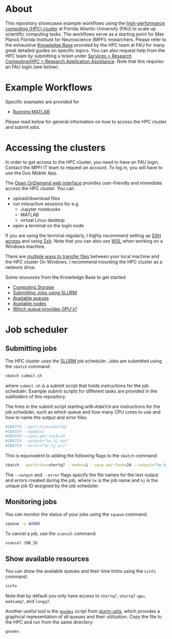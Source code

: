 # About
This repository showcases example workflows using the
[high-performance computing (HPC) cluster](https://hpc.fau.edu) at
Florida Atlantic University (FAU) to scale up scientific computing tasks.
The workflows serve as a starting point for
Max Planck Florida Institute for Neuroscience (MPFI) researchers.
Please refer to the exhaustive
[Knowledge Base](https://helpdesk.fau.edu/TDClient/2061/Portal/KB/?CategoryID=23056)
provided by the HPC team at FAU for many great detailed guides on specific topics.
You can also request help from the HPC team by submitting a ticket under
[Services > Research Computing/HPC > Research Application Assistance](https://helpdesk.fau.edu/TDClient/2061/Portal/Requests/ServiceDet?ID=5975).
Note that this requires an FAU login (see below).

# Example Workflows
Specific examples are provided for
- [Running MATLAB](./matlab_on_hpc/README.md)

Please read below for general information on how to access the HPC cluster and submit jobs.

# Accessing the clusters
In order to get access to the HPC cluster, you need to have an FAU login.
Contact the MPFI IT team to request an account.
To log in, you will have to use the Duo Mobile App.

The [Open OnDemand web interface](https://ondemand.hpc.fau.edu/)
provides user-friendly and immediate access the HPC cluster.
You can
- upload/download files
- run interactive sessions for e.g.
    - Jupyter notebooks
    - MATLAB
    - virtual Linux desktop
- open a terminal on the login node

If you are using the terminal regularly, I highly recommend setting up
[SSH access](https://helpdesk.fau.edu/TDClient/2061/Portal/KB/ArticleDet?ID=141467) and using [Zsh](https://ohmyz.sh/).
Note that you can also use [WSL](https://learn.microsoft.com/en-us/windows/wsl/about) when working on a Windows machine.

There are [multiple ways to transfer files](https://helpdesk.fau.edu/TDClient/2061/Portal/KB/ArticleDet?ID=141367)
between your local machine and the HPC cluster
On Windows, I recommend mounting the HPC cluster as a network drive.

Some resources from the Knowledge Base to get started:
- [Computing Storage](https://helpdesk.fau.edu/TDClient/2061/Portal/KB/ArticleDet?ID=145079)
- [Submitting Jobs using SLURM](https://helpdesk.fau.edu/TDClient/2061/Portal/KB/ArticleDet?ID=141472)
- [Available queues](https://helpdesk.fau.edu/TDClient/2061/Portal/KB/ArticleDet?ID=141348)
- [Available nodes](https://helpdesk.fau.edu/TDClient/2061/Portal/KB/ArticleDet?ID=142380)
- [Which queue provides GPU's?](https://helpdesk.fau.edu/TDClient/2061/Portal/KB/ArticleDet?ID=146204)


# Job scheduler

## Submitting jobs
The HPC cluster uses the [SLURM](https://slurm.schedmd.com/) job scheduler.
Jobs are submitted using the `sbatch` command:
```bash
sbatch submit.sh
```
where `submit.sh` is a submit script that holds instructions for the job scheduler.
Example submit scripts for different tasks are provided in the subfolders of this repository.

The lines in the submit script starting with `#SBATCH` are
instructions for the job scheduler,
such as which queue and how many CPU cores to use and how to name the output and error files. 
```bash
#SBATCH --partition=shortq7 
#SBATCH --nodes=1 
#SBATCH --cpus-per-task=24 
#SBATCH --output="%x.%j.out" 
#SBATCH --error="%x.%j.err"
```
This is equvivalent to adding the following flags to the `sbatch` command:
```bash
sbatch --partition=shortq7 --nodes=1 --cpus-per-task=24 --output="%x.%j.out" --error="%x.%j.err" submit.sh
```
The `--output` and `--error` flags specify the file names for the text output and errors created during the job, where `%x` is the job name and `%j` is the unique job ID assigned by the job scheduler.


## Monitoring jobs
You can monitor the status of your jobs using the `squeue` command:
```bash
squeue -u $USER
```

To cancel a job, use the `scancel` command:
```bash
scancel JOB_ID
```

## Show available resources
You can show the available queues and their time limits using the `sinfo` command:
```bash
sinfo
```
Note that by default you only have access to `shortq7`, `shortq7-gpu`, `mediumq7`, and `longq7`.

Another useful tool is the [`gnodes`](./gnodes) script from [slurm-utils](https://github.com/birc-aeh/slurm-utils/), which provides a graphical representation of all queues and their utilization.
Copy the file to the HPC and run from the same directory:
```bash
gnodes
```
